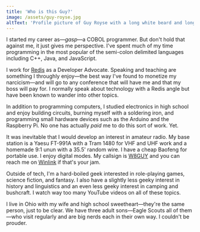 ```yaml
---
title: 'Who is this Guy?'
image: /assets/guy-royse.jpg
altText: 'Profile picture of Guy Royse with a long white beard and long, white hair'
---
```


I started my career as—_gasp_—a COBOL programmer. But don't hold
that against me, it just gives me perspective. I've spent much of my
time programming in the most popular of the semi-colon delimited
languages including C++, Java, and JavaScript.

I work for [Redis](https://redis.io/) as a Developer Advocate.
Speaking and teaching are something I throughly enjoy—the best way I've found
to monetize my narcicism—and will go to any conference that will have me
and that my boss will pay for. I normally speak about technology with a Redis
angle but have been known to wander into other topics.

In addition to programming computers, I studied electronics in high
school and enjoy building circuits, burning myself with a soldering
iron, and programming small hardware devices such as the Arduino and the
Raspberry Pi. No one has actually _paid_ me to do this sort of work.
Yet.

It was inevitable that I would develop an interest in amateur radio. My
base station is a Yaesu FT-991A with a Tram 1480 for VHF and UHF work
and a homemade 9:1 unun with a 35.5' random wire. I have a cheap Baofeng
for portable use. I enjoy digital modes. My callsign is
[W8GUY](https://www.qrz.com/db/W8GUY) and you can reach me on
[Winlink](https://winlink.org/) if that's your jam.

Outside of tech, I'm a hard-boiled geek interested in role-playing games, science
fiction, and fantasy. I also have a slightly less geeky interest in history
and linguistics and an even less geeky interest in camping and bushcraft. I
watch way too many YouTube videos on all of these topics.

I live in Ohio with my wife and high school sweetheart—they're the same
person, just to be clear. We have three adult sons—Eagle Scouts all of
them—who visit regularly and are big nerds each in their own way. I
couldn't be prouder.
